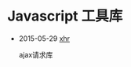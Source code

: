 # Javascript 工具库 #

+ 2015-05-29 [xhr](https://github.com/imsilence/packages/blob/master/javascript/xhr.js)
  
    ajax请求库